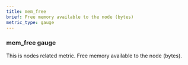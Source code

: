 ```yaml
---
title: mem_free
brief: Free memory available to the node (bytes)
metric_type: gauge
---
```

### mem_free gauge

This is nodes related metric. Free memory available to the node (bytes).